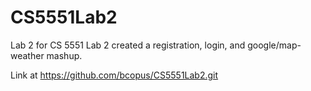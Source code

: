 # CS5551Lab2
Lab 2 for CS 5551
Lab 2 created a registration, login, and google/map-weather mashup.

Link at https://github.com/bcopus/CS5551Lab2.git
